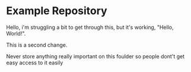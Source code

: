 # Example Repository
Hello, i'm struggling a bit to get through this, but it's working, "Hello, World!".

This is a second change.


Never store anything really important on this foulder so people dont't get easy access to it easily